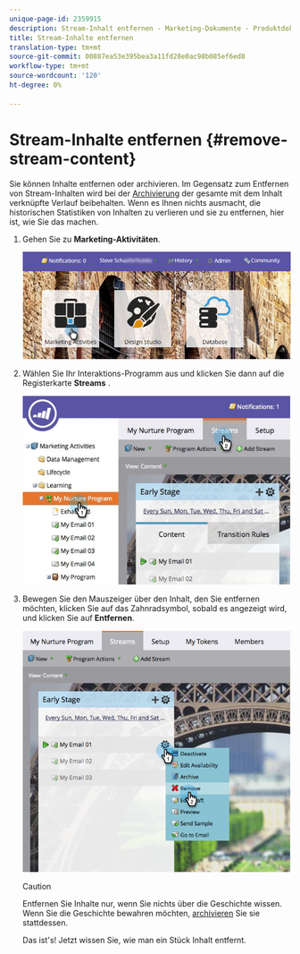 ```yaml
---
unique-page-id: 2359915
description: Stream-Inhalt entfernen - Marketing-Dokumente - Produktdokumentation
title: Stream-Inhalte entfernen
translation-type: tm+mt
source-git-commit: 00887ea53e395bea3a11fd28e0ac98b085ef6ed8
workflow-type: tm+mt
source-wordcount: '120'
ht-degree: 0%

---
```



# Stream-Inhalte entfernen {#remove-stream-content}

Sie können Inhalte entfernen oder archivieren. Im Gegensatz zum Entfernen von Stream-Inhalten wird bei der [Archivierung](archive-and-unarchive-stream-content.md) der gesamte mit dem Inhalt verknüpfte Verlauf beibehalten. Wenn es Ihnen nichts ausmacht, die historischen Statistiken von Inhalten zu verlieren und sie zu entfernen, hier ist, wie Sie das machen.

1. Gehen Sie zu **Marketing-Aktivitäten**.

   ![](assets/login-marketing-activities-1.png)

1. Wählen Sie Ihr Interaktions-Programm aus und klicken Sie dann auf die Registerkarte **Streams** .

   ![](assets/cloneasteam-3.jpg)

1. Bewegen Sie den Mauszeiger über den Inhalt, den Sie entfernen möchten, klicken Sie auf das Zahnradsymbol, sobald es angezeigt wird, und klicken Sie auf **Entfernen**.

   ![](assets/image2014-9-15-17-3a38-3a15.png)

   >[!CAUTION]
   >
   >Entfernen Sie Inhalte nur, wenn Sie nichts über die Geschichte wissen. Wenn Sie die Geschichte bewahren möchten, [archivieren](archive-and-unarchive-stream-content.md) Sie sie stattdessen.

   Das ist&#39;s! Jetzt wissen Sie, wie man ein Stück Inhalt entfernt.

